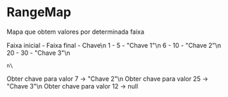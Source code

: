 # RangeMap

Mapa que obtem valores por determinada faixa

Faixa inicial - Faixa final - Chave\n
    1         -       5     - "Chave 1"\n
    6         -       10    - "Chave 2"\n
    20        -       30    - "Chave 3"\n
    
    n\
Obter chave para valor 7 -> "Chave 2"\n
Obter chave para valor 25 -> "Chave 3"\n
Obter chave para valor 12 -> null
